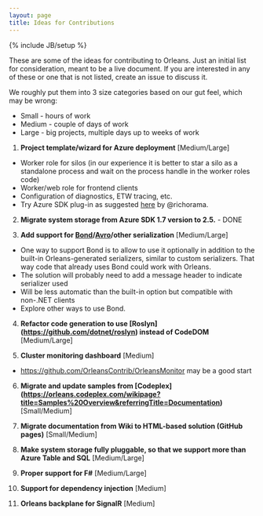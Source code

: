 ```yaml
---
layout: page
title: Ideas for Contributions
---
```

{% include JB/setup %}

These are some of the ideas for contributing to Orleans. Just an initial list for consideration, meant to be a live document. If you are interested in any of these or one that is not listed, create an issue to discuss it.

We roughly put them into 3 size categories based on our gut feel, which may be wrong: 
 * Small - hours of work
 * Medium - couple of days of work
 * Large - big projects, multiple days up to weeks of work

1. **Project template/wizard for Azure deployment** [Medium/Large]
  * Worker role for silos (in our experience it is better to star a silo as a standalone process and wait on the process handle in the worker roles code)
  * Worker/web role for frontend clients
  * Configuration of diagnostics, ETW tracing, etc.
  * Try Azure SDK plug-in as suggested [here](http://richorama.github.io/2015/01/13/thoughts-on-deploying-orleans/) by @richorama.

2. **Migrate system storage from Azure SDK 1.7 version to 2.5.** - DONE

3. **Add support for [Bond](https://github.com/Microsoft/bond)/[Avro](http://avro.apache.org/)/other serialization** [Medium/Large]
  * One way to support Bond is to allow to use it optionally in addition to the built-in Orleans-generated serializers, similar to custom serializers. That way code that already uses Bond could work with Orleans.
  * The solution will probably need to add a message header to indicate serializer used
  * Will be less automatic than the built-in option but compatible with non-.NET clients
  * Explore other ways to use Bond.

4. **Refactor code generation to use [Roslyn] (https://github.com/dotnet/roslyn) instead of CodeDOM** [Medium/Large]

5. **Cluster monitoring dashboard** [Medium]
  * https://github.com/OrleansContrib/OrleansMonitor may be a good start

6. **Migrate and update samples from [Codeplex] (https://orleans.codeplex.com/wikipage?title=Samples%20Overview&referringTitle=Documentation)** [Small/Medium]

7. **Migrate documentation from Wiki to HTML-based solution (GitHub pages)** [Small/Medium]

8. **Make system storage fully pluggable, so that we support more than Azure Table and SQL** [Medium/Large]

9. **Proper support for F#** [Medium/Large]

10. **Support for dependency injection** [Medium]

11. **Orleans backplane for SignalR** [Medium]